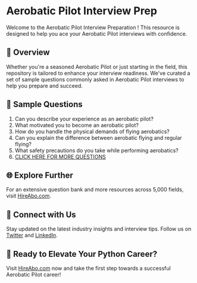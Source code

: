 # Aerobatic Pilot Interview Prep

Welcome to the Aerobatic Pilot Interview Preparation ! This resource is designed to help you ace your Aerobatic Pilot interviews with confidence.

## 🚀 Overview

Whether you're a seasoned Aerobatic Pilot or just starting in the field, this repository is tailored to enhance your interview readiness. We've curated a set of sample questions commonly asked in Aerobatic Pilot interviews to help you prepare and succeed.

## 📝 Sample Questions

1. Can you describe your experience as an aerobatic pilot?
2. What motivated you to become an aerobatic pilot?
3. How do you handle the physical demands of flying aerobatics?
4. Can you explain the difference between aerobatic flying and regular flying?
5. What safety precautions do you take while performing aerobatics?
6. [CLICK HERE FOR MORE QUESTIONS](https://hireabo.com/job/14_0_8/Aerobatic%20Pilot)

## 🌐 Explore Further

For an extensive question bank and more resources across 5,000 fields, visit [HireAbo.com](https://www.hireabo.com).

## 📱 Connect with Us

Stay updated on the latest industry insights and interview tips. Follow us on [Twitter](https://twitter.com/hireabo) and [LinkedIn](https://www.linkedin.com/in/hire-abo-3609972a8/).

## 🚀 Ready to Elevate Your Python Career?

Visit [HireAbo.com](https://www.hireabo.com) now and take the first step towards a successful Aerobatic Pilot career!